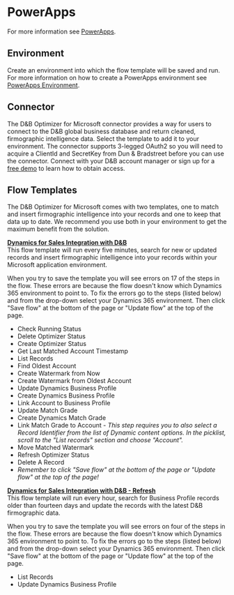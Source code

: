# PowerApps

For more information see [PowerApps](https://powerapps.microsoft.com/en-us/).

## Environment
Create an environment into which the flow template will be saved and run. For more information on how to create a PowerApps environment see [PowerApps Environment](https://powerapps.microsoft.com/en-us/guided-learning/learning-manage-environments/).

## Connector
The D&B Optimizer for Microsoft connector provides a way for users to connect to the D&B global business database and return cleaned, firmographic intelligence data. Select the template to add it to your environment. The connector supports 3-legged OAuth2 so you will need to acquire a ClientId and SecretKey from Dun & Bradstreet before you can use the connector. Connect with your D&B account manager or sign up for a [free demo](http://www.dnb.com/marketing/media/dnb-optimizer-for-microsoft-cds-demo.html) to learn how to obtain access.

## Flow Templates
The D&B Optimizer for Microsoft comes with two templates, one to match and insert firmographic intelligence into your records and one to keep that data up to date. We recommend you use both in your environment to get the maximum benefit from the solution.

**<u>Dynamics for Sales Integration with D&B</u>**  
This flow template will run every five minutes, search for new or updated records and insert firmographic intelligence into your records within your Microsoft application environment.

When you try to save the template you will see errors on 17 of the steps in the flow. These errors are because the flow doesn't know which Dynamics 365 environment to point to. To fix the errors go to the steps (listed below) and from the drop-down select your Dynamics 365 environment. Then click "Save flow" at the bottom of the page or "Update flow" at the top of the page.

* Check Running Status
* Delete Optimizer Status
* Create Optimizer Status
* Get Last Matched Account Timestamp
* List Records
* Find Oldest Account
* Create Watermark from Now
* Create Watermark from Oldest Account
* Update Dynamics Business Profile
* Create Dynamics Business Profile
* Link Account to Business Profile
* Update Match Grade
* Create Dynamics Match Grade
* Link Match Grade to Account - *This step requires you to also select a Record Identifier from the list of Dynamic content options. In the picklist, scroll to the "List records" section and choose "Account".*
* Move Matched Watermark
* Refresh Optimizer Status
* Delete A Record
* *Remember to click "Save flow" at the bottom of the page or "Update flow" at the top of the page!*

**<u>Dynamics for Sales Integration with D&B - Refresh</u>**  
This flow template will run every hour, search for Business Profile records older than fourteen days and update the records with the latest D&B firmographic data.

When you try to save the template you will see errors on four of the steps in the flow. These errors are because the flow doesn't know which Dynamics 365 environment to point to. To fix the errors go to the steps (listed below) and from the drop-down select your Dynamics 365 environment. Then click "Save flow" at the bottom of the page or "Update flow" at the top of the page.

* List Records
* Update Dynamics Business Profile